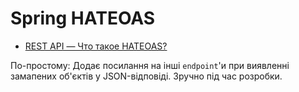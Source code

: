 # Spring HATEOAS
* [REST API — Что такое HATEOAS?](https://habr.com/ru/post/483328/)

По-простому:
Додає посилання на інші `endpoint`'и при виявленні замапених об'єктів у JSON-відповіді.
Зручно під час розробки.


